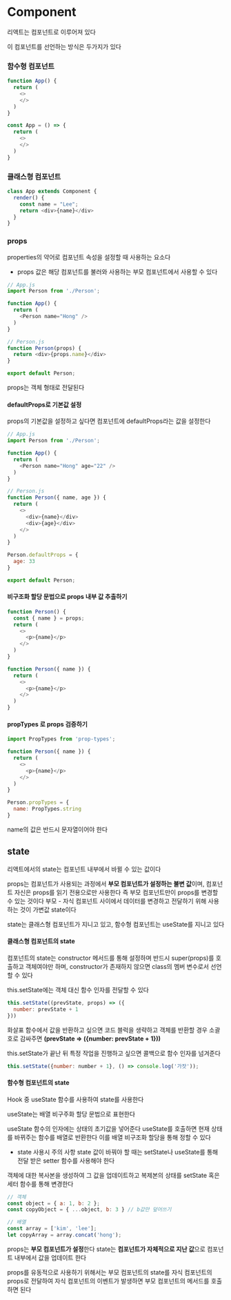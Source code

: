 # Component

리액트는 컴포넌트로 이루어져 있다

이 컴포넌트를 선언하는 방식은 두가지가 있다

### 함수형 컴포넌트
```js
function App() {
  return (
    <>
    </>
  )
}

const App = () => {
  return (
    <>
    </>
  )
}
```

### 클래스형 컴포넌트
```js
class App extends Component {
  render() {
    const name = "Lee";
    return <div>{name}</div>
  }
}
```

### props

properties의 약어로 컴포넌트 속성을 설정할 때 사용하는 요소다
- props 값은 해당 컴포넌트를 불러와 사용하는 부모 컴포넌트에서 사용할 수 있다
```js
// App.js
import Person from './Person';

function App() {
  return (
    <Person name="Hong" />
  )
}
```
```js
// Person.js
function Person(props) {
  return <div>{props.name}</div>
}

export default Person;
```
props는 객체 형태로 전달된다


#### defaultProps로 기본값 설정
props의 기본값을 설정하고 싶다면 컴포넌트에 defaultProps라는 값을 설정한다
```js
// App.js
import Person from './Person';

function App() {
  return (
    <Person name="Hong" age="22" />
  )
}
```
```js
// Person.js
function Person({ name, age }) {
  return (
    <>
      <div>{name}</div>
      <div>{age}</div>
    </>
  )
}

Person.defaultProps = {
  age: 33
}

export default Person;
```

#### 비구조화 할당 문법으로 props 내부 값 추출하기
```js
function Person() {
  const { name } = props;
  return (
    <>
      <p>{name}</p>
    </>
  )
}
```
```js
function Person({ name }) {
  return (
    <>
      <p>{name}</p>
    </>
  )
}
```


#### propTypes 로 props 검증하기
```js
import PropTypes from 'prop-types';

function Person({ name }) {
  return (
    <>
      <p>{name}</p>
    </>
  )
}

Person.propTypes = {
  name: PropTypes.string
}
```
name의 값은 반드시 문자열이어야 한다


## state

리액트에서의 state는 컴포넌트 내부에서 바뀔 수 있는 값이다

props는 컴포넌트가 사용되는 과정에서 **부모 컴포넌트가 설정하는 불변 값**이며, 컴포넌트 자신은 props를 읽기 전용으로만 사용한다
즉 부모 컴포넌트만이 props를 변경할 수 있는 것이다
부모 - 자식 컴포넌트 사이에서 데이터를 변경하고 전달하기 위해 사용하는 것이 가변값 state이다

state는 클래스형 컴포넌트가 지니고 있고, 함수형 컴포넌트는 useState를 지니고 있다


#### 클래스형 컴포넌트의 state

컴포넌트의 state는 constructor 메서드를 통해 설정하며 반드시 super(props)를 호출하고 객체여야만 하며, constructor가 존재하지 않으면 class의 멤버 변수로서 선언할 수 있다

this.setState에는 객체 대신 함수 인자를 전달할 수 있다
```js
this.setState((prevState, props) => ({
  number: prevState + 1
}))
```
화살표 함수에서 값을 반환하고 싶으면 코드 블럭을 생략하고
객체를 반환할 경우 소괄호로 감싸주면 **(prevState => ({number: prevState + 1}))**

this.setState가 끝난 뒤 특정 작업을 진행하고 싶으면 콜백으로 함수 인자를 넘겨준다
```js
this.setState({number: number + 1}, () => console.log('가잣'));
```

#### 함수형 컴포넌트의 state

Hook 중 useState 함수를 사용하여 state를 사용한다

useState는 배열 비구주화 할당 문법으로 표현한다

useState 함수의 인자에는 상태의 초기값을 넣어준다
useState를 호출하면 현재 상태를 바뀌주는 함수를 배열로 반환한다
이를 배열 비구조화 할당을 통해 정할 수 있다

- state 사용시 주의 사항
state 값이 바꿔야 할 때는 setState나 useState를 통해 전달 받은 setter 함수를 사용해야 한다

객체에 대한 복사본을 생성하여 그 값을 업데이트하고 복제본의 상태를 setState 혹은 세터 함수를 통해 변경한다
```js
// 객체
const object = { a: 1, b: 2 };
const copyObject = { ...object, b: 3 } // b값만 덮어쓰기

// 배열
const array = ['kim', 'lee'];
let copyArray = array.concat('hong');
```

props는 **부모 컴포넌트가 설정**한다
state는 **컴포넌트가 자체적으로 지난 값**으로 컴포넌트 내부에서 값을 업데이트 한다

props를 유동적으로 사용하기 위해서는
부모 컴포넌트의 state를 자식 컴포넌트의 props로 전달하여 자식 컴포넌트의 이벤트가 발생하면
부모 컴포넌트의 메서드를 호출하면 된다